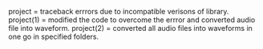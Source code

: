 project = traceback errrors due to incompatible verisons of library.
project(1) = modified the code  to overcome the errror and converted audio file into waveform.
project(2) = converted all audio files into waveforms in one go in specified folders.
